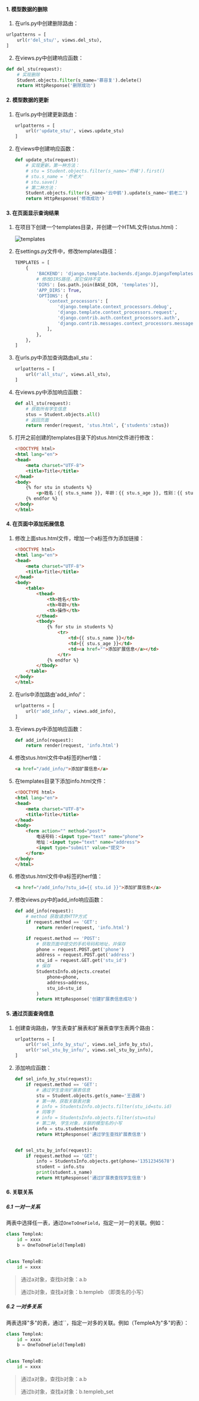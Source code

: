 #### 1. 模型数据的删除

1.  在urls.py中创建删除路由：

   ~~~python
   urlpatterns = [
       url(r'del_stu/', views.del_stu),
   ]
   ~~~

2.  在views.py中创建响应函数：

   ~~~python
   def del_stu(request):
       # 实现删除
       Student.objects.filter(s_name='慕容复').delete()
       return HttpResponse('删除成功')
   ~~~


#### 2.  模型数据的更新

1. 在urls.py中创建更新路由：

   ~~~python
   urlpatterns = [
       url(r'update_stu/', views.update_stu)
   ]
   ~~~

2. 在views中创建响应函数：

   ~~~python
   def update_stu(request):
       # 实现更新，第一种方法：
       # stu = Student.objects.filter(s_name='乔峰').first()
       # stu.s_name = '乔老大'
       # stu.save()
       # 第二种方法：
       Student.objects.filter(s_name='云中鹤').update(s_name='鹤老二')
       return HttpResponse('修改成功')
   ~~~

#### 3. 在页面显示查询结果

1. 在项目下创建一个templates目录，并创建一个HTML文件(stus.html)：

   ![templates](E:\千锋上课\python课堂代码\第四阶段\day43\templates.jpg)

2. 在settings.py文件中，修改templates路径：

   ~~~python
   TEMPLATES = [
       {
           'BACKEND': 'django.template.backends.django.DjangoTemplates',
           # 修改DIRS路径，其它保持不变
           'DIRS': [os.path.join(BASE_DIR, 'templates')],
           'APP_DIRS': True,
           'OPTIONS': {
               'context_processors': [
                   'django.template.context_processors.debug',
                   'django.template.context_processors.request',
                   'django.contrib.auth.context_processors.auth',
                   'django.contrib.messages.context_processors.messages',
               ],
           },
       },
   ]
   ~~~

3. 在urls.py中添加查询路由all_stu：

   ~~~python
   urlpatterns = [
       url(r'all_stu/', views.all_stu),
   ]
   ~~~

4. 在views.py中添加响应函数：

   ```python
   def all_stu(request):
       # 获取所有学生信息
       stus = Student.objects.all()
       # 返回页面
       return render(request, 'stus.html', {'students':stus})
   ```

5. 打开之前创建的templates目录下的stus.html文件进行修改：

   ```html
   <!DOCTYPE html>
   <html lang="en">
   <head>
       <meta charset="UTF-8">
       <title>Title</title>
   </head>
   <body>
       {% for stu in students %}
           <p>姓名：{{ stu.s_name }}, 年龄：{{ stu.s_age }}, 性别：{{ stu.s_gender }} <p>
       {% endfor %}
   </body>
   </html>
   ```

#### 4. 在页面中添加拓展信息

1. 修改上面stus.html文件，增加一个a标签作为添加链接：

   ```html
   <!DOCTYPE html>
   <html lang="en">
   <head>
       <meta charset="UTF-8">
       <title>Title</title>
   </head>
   <body>
       <table>
           <thead>
               <th>姓名</th>
               <th>年龄</th>
               <th>操作</th>
           </thead>
           <tbody>
               {% for stu in students %}
                   <tr>
                       <td>{{ stu.s_name }}</td>
                       <td>{{ stu.s_age }}</td>
                       <td><a href="">添加扩展信息</a></td>
                   </tr>
               {% endfor %}
           </tbody>
       </table>
   </body>
   </html>
   ```

2. 在urls中添加路由'add_info/'：

   ```python
   urlpatterns = [
       url(r'add_info/', views.add_info),
   ]
   ```

3. 在views.py中添加响应函数：

   ```python
   def add_info(request):
       return render(request, 'info.html')
   ```

4. 修改stus.html文件中a标签的herf值：

   ~~~html
   <a href="/add_info/">添加扩展信息</a>
   ~~~

5. 在templates目录下添加info.html文件：

   ~~~html
   <!DOCTYPE html>
   <html lang="en">
   <head>
       <meta charset="UTF-8">
       <title>Title</title>
   </head>
   <body>
       <form action="" method="post">
           电话号码：<input type="text" name="phone">
           地址：<input type="text" name="address">
           <input type="submit" value="提交">
       </form>
   </body>
   </html>
   ~~~

6. 修改stus.html文件中a标签的herf值：

   ```html
   <a href="/add_info/?stu_id={{ stu.id }}">添加扩展信息</a>
   ```

7. 修改views.py中的add_info响应函数：

   ```python
   def add_info(request):
       # method 获取请求HTTP方式
       if request.method == 'GET':
           return render(request, 'info.html')

       if request.method == 'POST':
           # 获取页面中提交的手机号码和地址，并保存
           phone = request.POST.get('phone')
           address = request.POST.get('address')
           stu_id = request.GET.get('stu_id')
           # 保存
           StudentsInfo.objects.create(
               phone=phone,
               address=address,
               stu_id=stu_id
           )
           return HttpResponse('创建扩展表信息成功')
   ```

#### 5. 通过页面查询信息

1. 创建查询路由，学生表查扩展表和扩展表查学生表两个路由：

   ```python
   urlpatterns = [
       url(r'sel_info_by_stu/', views.sel_info_by_stu),
       url(r'sel_stu_by_info/', views.sel_stu_by_info),
   ]
   ```

2. 添加响应函数：

   ```python
   def sel_info_by_stu(request):
       if request.method == 'GET':
           # 通过学生查询扩展表信息
           stu = Student.objects.get(s_name='王语嫣')
           # 第一种，获取关联表对象
           # info = StudentsInfo.objects.filter(stu_id=stu.id)
           # 同等于
           # info = StudentsInfo.objects.filter(stu=stu)
           # 第二种, 学生对象，关联的模型名的小写
           info = stu.studentsinfo
           return HttpResponse('通过学生查找扩展表信息')


   def sel_stu_by_info(request):
       if request.method == 'GET':
           info = StudentsInfo.objects.get(phone='13512345678')
           student = info.stu
           print(student.s_name)
           return HttpResponse('通过扩展表查找学生信息')
   ```

#### 6. 关联关系

##### 6.1 一对一关系

两表中选择任一表，通过`OneToOneField`，指定一对一的关联。例如：

~~~python
class TempleA:
    id = xxxx
    b = OneToOneField(TempleB)
    

class TempleB:
    id = xxxx
~~~

> 通过a对象，查找b对象：a.b
>
> 通过b对象，查找a对象：b.templeb （即类名的小写）

##### 6.2 一对多关系

两表选择"多"的表，通过``，指定一对多的关联。例如（TempleA为"多"的表）：

~~~python
class TempleA:
    id = xxxx
    b = OneToOneField(TempleB)
    

class TempleB:
    id = xxxx
~~~

> 通过a对象，查找b对象：a.b
>
> 通过b对象，查找a对象：b.templeb_set